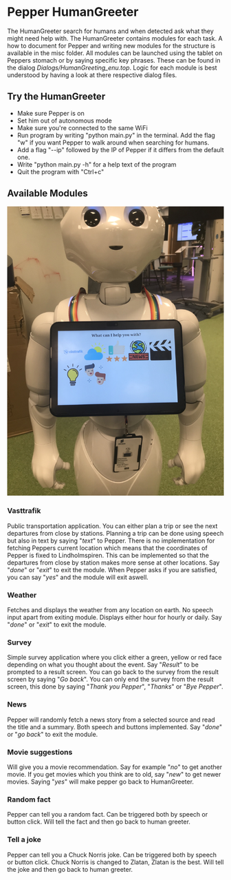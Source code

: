 # Pepper HumanGreeter #

The HumanGreeter search for humans and when detected ask what they might need help with. The HumanGreeter contains modules for each task. A how to document for Pepper and writing new modules for the structure is available in the misc folder. All modules can be launched using the tablet on Peppers stomach or by saying specific key phrases. These can be found in the dialog *Dialogs/HumanGreeting_enu.top*. Logic for each module is best understood by having a look at there respective dialog files.

## Try the HumanGreeter ##
- Make sure Pepper is on
- Set him out of autonomous mode
- Make sure you're connected to the same WiFi
- Run program by writing "python main.py" in the terminal. Add the flag "w" if you want Pepper to walk around when searching for humans.
- Add a flag "--ip" followed by the IP of Pepper if it differs from the default one.
- Write "python main.py -h" for a help text of the program
- Quit the program with "Ctrl+c"


## Available Modules ##
![Image of available modules](https://github.com/TheoBerglin/SummerWithPepper/blob/master/Misc/IMG_4686.jpg)

### Vasttrafik
Public transportation application. You can either plan a trip or see the next departures from close by stations. Planning a trip can be done using speech but also in text by saying "*text*" to Pepper. There is no implementation for fetching Peppers current location which means that the coordinates of Pepper is fixed to Lindholmspiren. This can be implemented so that the departures from close by station makes more sense at other locations. Say "*done*" or "*exit*" to exit the module. When Pepper asks if you are satisfied, you can say "*yes*" and the module will exit aswell.

### Weather
Fetches and displays the weather from any location on earth. No speech input apart from exiting module. Displays either hour for hourly or daily. Say "*done*" or "*exit*" to exit the module.
### Survey
Simple survey application where you click either a green, yellow or red face depending on what you thought about the event. Say "*Result*" to be prompted to a result screen. You can go back to the survey from the result screen by saying "*Go back*". You can only end the survey from the result screen, this done by saying "*Thank you Pepper*", "*Thanks*" or "*Bye Pepper*".
### News
Pepper will randomly fetch a news story from a selected source and read the title and a summary. Both speech and buttons implemented. Say "*done*" or "*go back*" to exit the module.

### Movie suggestions
Will give you a movie recommendation. Say for example "*no*" to get another movie. If you get movies which you think are to old, say "*new*" to get newer movies. Saying "*yes*" will make pepper go back to HumanGreeter.

### Random fact
Pepper can tell you a random fact. Can be triggered both by speech or button click. Will tell the fact and then go back to human greeter.

### Tell a joke
Pepper can tell you a Chuck Norris joke. Can be triggered both by speech or button click. Chuck Norris is changed to Zlatan, Zlatan is the best. Will tell the joke and then go back to human greeter.


